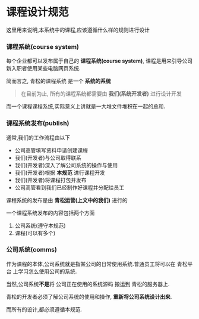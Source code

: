# 课程设计规范

这里用来说明,本系统中的课程,应该遵循什么样的规则进行设计

### 课程系统(course system)
每个企业都可以发布属于自己的 **课程系统(course system)**, 课程是用来引导公司新入职者使用某些电脑网页系统.

简而言之, 青松的课程系统 是一个 **系统的系统**

> 在目前为止, 所有的课程系统都需要由 **我们(系统开发者)** 进行设计开发

而一个课程课程系统,实际意义上讲就是一大堆文件堆积在一起的总和.


### 课程系统发布(publish)

通常,我们的工作流程由以下
- 公司高管填写资料申请创建课程
- 我们(开发者)与公司取得联系
- 我们(开发者)深入了解公司系统的操作与使用
- 我们(开发者)根据 **本规范** 进行课程开发
- 我们(开发者)将课程打包并发布
- 公司高管看到我们已经制作好课程并分配给员工

课程系统的发布是由 **青松运营(上文中的我们)** 进行的

一个课程系统发布的内容包括两个方面

1. 公司系统(遵守本规范)
2. 课程(可以有多个)

### 公司系统(comms)

作为课程的本体,公司系统就是指某公司的日常使用系统.普通员工将可以在 青松平台 上学习怎么使用公司的系统.

当然,公司系统**不是**将 公司正在使用的系统源码 搬运到 青松的服务器上.

青松的开发者必须了解公司系统的使用和操作, **重新将公司系统设计出来**.

而所有的设计,都必须遵循本规范.

